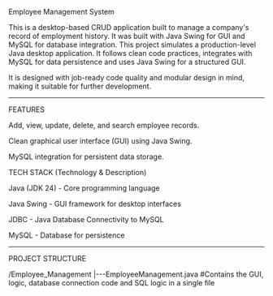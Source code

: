 Employee Management System

This is a desktop-based CRUD application built to manage a company's record of employment history. It was built with Java Swing for GUI and MySQL for database integration. This project simulates a production-level Java desktop application. It follows clean code practices, integrates with MySQL for data persistence and uses Java Swing for a structured GUI. 

It is designed with job-ready code quality and modular design in mind, making it suitable for further development.

---
FEATURES

Add, view, update, delete, and search employee records.

Clean graphical user interface (GUI) using Java Swing.

MySQL integration for persistent data storage. 

TECH STACK (Technology & Description)

Java (JDK 24) - Core programming language

Java Swing - GUI framework for desktop interfaces 

JDBC - Java Database Connectivity to MySQL

MySQL - Database for persistence

---
PROJECT STRUCTURE 

/Employee_Management |---EmployeeManagement.java
#Contains the GUI, logic, database connection code and SQL logic in a single file 
